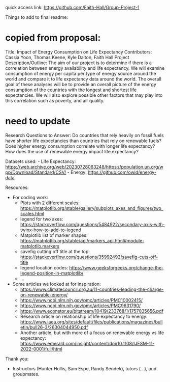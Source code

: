 quick access link:
https://github.com/Faith-Hall/Group-Project-1

Things to add to final readme:

# copied from proposal:
Title: Impact of Energy Consumption on Life Expectancy
Contributors:  Cassia Yoon, Thomas Keene, Kyle Dalton, Faith Hall
Project Description/Outline: 
The aim of our project is to determine if there is a correlation between energy availability and life expectancy. We will examine consumption of energy per capita per type of energy source around the world and compare it to life expectancy data around the world. The overall goal of these analyses will be to provide an overall picture of the energy consumption of the countries with the longest and shortest life expectancies. We will also explore possible other factors that may play into this correlation such as poverty, and air quality.

# need to update
Research Questions to Answer: 
Do countries that rely heavily on fossil fuels have shorter life expectancies than countries that rely on renewable fuels?
Does higher energy consumption correlate with longer life expectancy?
How does the use of renewable energy impact life expectancy?
 
Datasets used:
    - Life Expectancy: https://web.archive.org/web/20230728063248/https://population.un.org/wpp/Download/Standard/CSV/
    - Energy: https://github.com/owid/energy-data

Resources:  
- For coding work:
    - Plots with 2 different scales:  https://matplotlib.org/stable/gallery/subplots_axes_and_figures/two_scales.html
    - legend for two axes:  https://stackoverflow.com/questions/5484922/secondary-axis-with-twinx-how-to-add-to-legend
    - Matplotlib list of marker shapes:  https://matplotlib.org/stable/api/markers_api.html#module-matplotlib.markers
    - savefig cutting off title at the top:  https://stackoverflow.com/questions/35992492/savefig-cuts-off-title
    - legend location codes: https://www.geeksforgeeks.org/change-the-legend-position-in-matplotlib/
    - ...
- Some articles we looked at for inspiration:
    - https://www.climatecouncil.org.au/11-countries-leading-the-charge-on-renewable-energy/
    - https://www.ncbi.nlm.nih.gov/pmc/articles/PMC10002415/
    - https://www.ncbi.nlm.nih.gov/pmc/articles/PMC9631790/
    - https://www.econstor.eu/bitstream/10419/233768/1/1757035656.pdf
    - Research article on relationship of life expectancy to energy: https://www.iaea.org/sites/default/files/publications/magazines/bulletin/bull26-3/26304044950.pdf
    - Another article, but with more of a focus on renewable energy vs life expectancy: https://www.emerald.com/insight/content/doi/10.1108/IJESM-11-2022-0001/full/html

Thank you:  
- Instructors (Hunter Hollis, Sam Espe, Randy Sendek), tutors (...), and groupmates.
